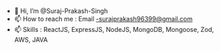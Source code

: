 - 👋 Hi, I’m @Suraj-Prakash-Singh
- 📫 How to reach me : 
    Email -surajprakash96399@gmail.com
- 📫 Skills : ReactJS, ExpressJS, NodeJS, MongoDB, Mongoose, Zod, AWS, JAVA

<!---
Suraj-Prakash-Singh/Suraj-Prakash-Singh is a ✨ special ✨ repository because its `README.md` (this file) appears on your GitHub profile.
You can click the Preview link to take a look at your changes.
--->
